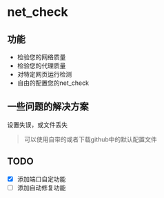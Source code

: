# net_check

## 功能

* 检验您的网络质量
* 检验您的代理质量
* 对特定网页运行检测
* 自由的配置您的net_check

## 一些问题的解决方案

设置失误，或文件丢失
> 可以使用自带的或者下载github中的默认配置文件

## TODO

* [x] 添加端口自定功能
* [ ] 添加自动修复功能
